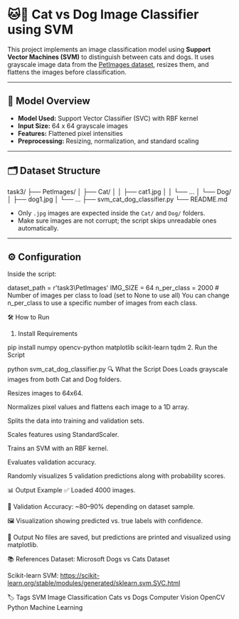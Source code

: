 # 🐱🐶 Cat vs Dog Image Classifier using SVM

This project implements an image classification model using **Support Vector Machines (SVM)** to distinguish between cats and dogs. It uses grayscale image data from the [PetImages dataset](https://www.microsoft.com/en-us/download/details.aspx?id=54765), resizes them, and flattens the images before classification.

---

## 🧠 Model Overview

- **Model Used:** Support Vector Classifier (SVC) with RBF kernel
- **Input Size:** 64 x 64 grayscale images
- **Features:** Flattened pixel intensities
- **Preprocessing:** Resizing, normalization, and standard scaling

---

## 🗂️ Dataset Structure


task3/
├── PetImages/
│ ├── Cat/
│ │ ├── cat1.jpg
│ │ └── ...
│ └── Dog/
│ ├── dog1.jpg
│ └── ...
├── svm_cat_dog_classifier.py
└── README.md



- Only `.jpg` images are expected inside the `Cat/` and `Dog/` folders.
- Make sure images are not corrupt; the script skips unreadable ones automatically.

---

## ⚙️ Configuration

Inside the script:

dataset_path = r'task3\PetImages'
IMG_SIZE = 64
n_per_class = 2000  # Number of images per class to load (set to None to use all)
You can change n_per_class to use a specific number of images from each class.

🛠️ How to Run
1. Install Requirements

pip install numpy opencv-python matplotlib scikit-learn tqdm
2. Run the Script


python svm_cat_dog_classifier.py
🔍 What the Script Does
Loads grayscale images from both Cat and Dog folders.

Resizes images to 64x64.

Normalizes pixel values and flattens each image to a 1D array.

Splits the data into training and validation sets.

Scales features using StandardScaler.

Trains an SVM with an RBF kernel.

Evaluates validation accuracy.

Randomly visualizes 5 validation predictions along with probability scores.

📊 Output Example
✅ Loaded 4000 images.

🎯 Validation Accuracy: ~80–90% depending on dataset sample.

🖼️ Visualization showing predicted vs. true labels with confidence.

📁 Output
No files are saved, but predictions are printed and visualized using matplotlib.

📚 References
Dataset: Microsoft Dogs vs Cats Dataset

Scikit-learn SVM: https://scikit-learn.org/stable/modules/generated/sklearn.svm.SVC.html

🏷️ Tags
SVM Image Classification Cats vs Dogs Computer Vision OpenCV Python Machine Learning



